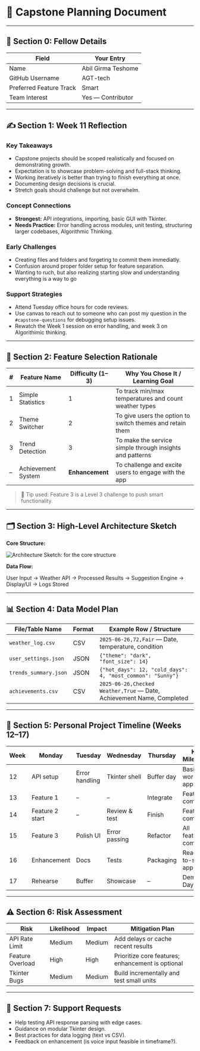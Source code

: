 # 🧠 Capstone Planning Document

---

## 🔖 Section 0: Fellow Details

| Field                  | Your Entry             |
|------------------------|------------------------|
| Name                   | Abil Girma Teshome     |
| GitHub Username        | AGT-tech               |
| Preferred Feature Track| Smart                  |
| Team Interest          | Yes — Contributor      |


---

## ✍️ Section 1: Week 11 Reflection

### **Key Takeaways**
- Capstone projects should be scoped realistically and focused on demonstrating growth.
- Expectation is to showcase problem-solving and full-stack thinking.
- Working iteratively is better than trying to finish everything at once.
- Documenting design decisions is crucial.
- Stretch goals should challenge but not overwhelm.

### **Concept Connections**
- **Strongest:** API integrations, importing,  basic GUI with Tkinter.
- **Needs Practice:** Error handling across modules, unit testing, structuring larger codebases, Algorithmic Thinking.

### **Early Challenges**
- Creating files and folders and forgeting to commit them immediatly.
- Confusion around proper folder setup for feature separation.
- Wanting to ruch, but also realizing starting slow and understanding everything is a way to go

### **Support Strategies**
- Attend Tuesday office hours for code reviews.
- Use canvas to reach out to someone who can post my question in the  `#capstone-questions` for debugging setup issues.
- Rewatch the Week 1 session on error handling, and week 3 on Algorithimic thinking.

---

## 🧠 Section 2: Feature Selection Rationale

| #  | Feature Name       | Difficulty (1–3)     | Why You Chose It / Learning Goal                          |
|----|--------------------|----------------------|------------------------------------------------------------|
| 1  | Simple Statistics  | 1                    | To track min/max temperatures and count weather types      |
| 2  | Theme Switcher     | 2                    | To give users the option to switch themes and retain them  |
| 3  | Trend Detection     | 3                    | To make the service simple through insights and patterns    |
| –  | Achievement System | **Enhancement**      | To challenge and excite users to engage with the app       |


> 🧩 Tip used: Feature 3 is a Level 3 challenge to push smart functionality.

---

## 🗂️ Section 3: High-Level Architecture Sketch

**Core Structure:**

![Architecture Sketch: for the core structure](../screenshots/architecture_sketch.png)

**Data Flow:**

User Input → Weather API → Processed Results → Suggestion Engine → Display/UI → Logs Stored

---

## 📊 Section 4: Data Model Plan

| File/Table Name       | Format | Example Row / Structure                                               |
| --------------------- | ------ | --------------------------------------------------------------------- |
| `weather_log.csv`     | CSV    | `2025-06-26,72,Fair` — Date, temperature, condition                   |
| `user_settings.json`  | JSON   | `{"theme": "dark", "font_size": 14}`                                  |
| `trends_summary.json` | JSON   | `{"hot_days": 12, "cold_days": 4, "most_common": "Sunny"}`            |
| `achievements.csv`    | CSV    | `2025-06-26,Checked Weather,True` — Date, Achievement Name, Completed |

---

## 📆 Section 5: Personal Project Timeline (Weeks 12–17)

| Week | Monday         | Tuesday       | Wednesday     | Thursday      | Key Milestone         |
|------|----------------|---------------|----------------|----------------|------------------------|
| 12   | API setup      | Error handling| Tkinter shell | Buffer day    | Basic working app      |
| 13   | Feature 1      | –             | –             | Integrate     | Feature 1 complete     |
| 14   | Feature 2 start| –             | Review & test | Finish        | Feature 2 complete     |
| 15   | Feature 3      | Polish UI     | Error passing | Refactor      | All features complete  |
| 16   | Enhancement    | Docs          | Tests         | Packaging     | Ready-to-ship app      |
| 17   | Rehearse       | Buffer        | Showcase      | –             | Demo Day               |

---

## ⚠️ Section 6: Risk Assessment

| Risk               | Likelihood | Impact | Mitigation Plan                          |
|--------------------|------------|--------|-------------------------------------------|
| API Rate Limit     | Medium     | Medium | Add delays or cache recent results        |
| Feature Overload   | High       | High   | Prioritize core features; enhancement is optional |
| Tkinter Bugs       | Medium     | Medium | Build incrementally and test small units  |

---

## 🤝 Section 7: Support Requests

- Help testing API response parsing with edge cases.
- Guidance on modular Tkinter design.
- Best practices for data logging (text vs CSV).
- Feedback on enhancement (is voice input feasible in timeframe?).